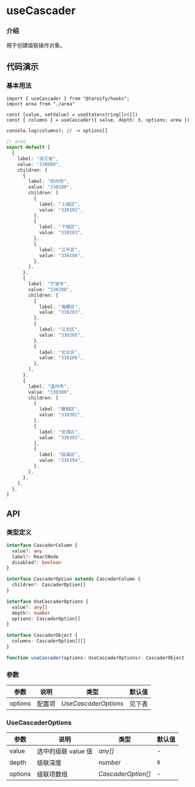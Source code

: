 # useCascader

### 介绍

用于创建级联操作对象。

## 代码演示

### 基本用法

```tsx
import { useCascader } from "@taroify/hooks";
import area from "./area"

const [value, setValue] = useState<string[]>([])
const { columns } = useCascader({ value, depth: 3, options: area })

console.log(columns); // -> options[]
```

```ts
// area
export default [
  {
    label: "浙江省",
    value: "330000",
    children: [
      {
        label: "杭州市",
        value: "330100",
        children: [
          {
            label: "上城区",
            value: "330102",
          },
          {
            label: "下城区",
            value: "330103",
          },
          {
            label: "江干区",
            value: "330104",
          },
        ],
      },
      {
        label: "宁波市",
        value: "330200",
        children: [
          {
            label: "海曙区",
            value: "330203",
          },
          {
            label: "江北区",
            value: "330205",
          },
          {
            label: "北仑区",
            value: "330206",
          },
        ],
      },
      {
        label: "温州市",
        value: "330300",
        children: [
          {
            label: "鹿城区",
            value: "330302",
          },
          {
            label: "龙湾区",
            value: "330303",
          },
          {
            label: "瓯海区",
            value: "330304",
          },
        ],
      },
    ],
  },
]
```

## API

### 类型定义

```ts
interface CascaderColumn {
  value?: any
  label?: ReactNode
  disabled?: boolean
}

interface CascaderOption extends CascaderColumn {
  children?: CascaderOption[]
}

interface UseCascaderOptions {
  value?: any[]
  depth?: number
  options: CascaderOption[]
}

interface CascaderObject {
  columns: CascaderOption[][]
}

function useCascader(options: UseCascaderOptions): CascaderObject
```

### 参数

| 参数     | 说明                     | 类型                       | 默认值 |
| -------- | ------------------------ | -------------------------- | ------ |
| options  | 配置项             | _UseCascaderOptions_                  | 见下表 |

### UseCascaderOptions

| 参数      | 说明           | 类型     | 默认值  |
| --------- | -------------- | -------- | ------- |
| value | 选中的级联 value 值 | _any[]_ | - |
| depth | 级联深度 | _number_ | `0` |
| options | 级联项数组 | _CascaderOption[]_ | - |
